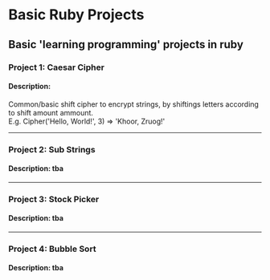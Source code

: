 # Basic Ruby Projects
## Basic 'learning programming' projects in ruby


### Project 1: Caesar Cipher
#### Description:
Common/basic shift cipher to encrypt strings, by shiftings letters according to shift amount ammount.
<br>
E.g. Cipher('Hello, World!', 3) => 'Khoor, Zruog!'

---

### Project 2: Sub Strings
#### Description: tba

---

### Project 3: Stock Picker
#### Description: tba

---

### Project 4: Bubble Sort
#### Description: tba
